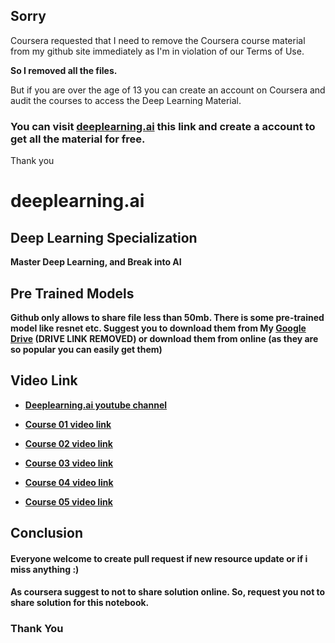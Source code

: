 ## Sorry

Coursera requested that I need to remove the Coursera course material from my github site immediately as I'm in violation of our Terms of Use.

**So I removed all the files.**

But if you are over the age of 13 you can create an account on Coursera and audit the courses to access the Deep Learning Material.
### You can visit <a href="http://deeplearning.ai">deeplearning.ai</a> this link and create a account to get all the material for free. 

Thank you


# deeplearning.ai
## Deep Learning Specialization
**Master Deep Learning, and Break into AI**
<!--
## There is all the `ipynb` notebook and slides that associated with <a href="http://deeplearning.ai">deeplearning.ai</a>
* **There is no solution in the notebook**
* **All datafile added**
* **You Can download them and practice offline**
* **All slide added** 
https://drive.google.com/open?id=1_HDHpsm_bIOkdo7aVkOcLsYxejilRujv
-->

## Pre Trained Models
**Github only allows to share file less than 50mb. There is some pre-trained model like resnet etc. Suggest you to download them from My [Google Drive]() (DRIVE LINK REMOVED) or download them from online (as they are so popular you can easily get them)**

## Video Link
* **[Deeplearning.ai youtube channel](https://www.youtube.com/channel/UCcIXc5mJsHVYTZR1maL5l9w/playlists)**

* **[Course 01 video link](https://youtu.be/CS4cs9xVecg?list=PLkDaE6sCZn6Ec-XTbcX1uRg2_u4xOEky0)**

* **[Course 02 video link](https://www.youtube.com/watch?v=1waHlpKiNyY&list=PLkDaE6sCZn6Hn0vK8co82zjQtt3T2Nkqc)**

* **[Course 03 video link](https://www.youtube.com/watch?v=dFX8k1kXhOw&list=PLkDaE6sCZn6E7jZ9sN_xHwSHOdjUxUW_b)**

* **[Course 04 video link](https://www.youtube.com/watch?v=ArPaAX_PhIs&list=PLkDaE6sCZn6Gl29AoE31iwdVwSG-KnDzF)**

* **[Course 05 video link](https://www.youtube.com/watch?v=DejHQYAGb7Q&list=PLkDaE6sCZn6F6wUI9tvS_Gw1vaFAx6rd6)**

## Conclusion
#### Everyone welcome to create pull request if new resource update or if i miss anything :)
#### As coursera suggest to not to share solution online. So, request you not to share solution for this notebook.

### Thank You
